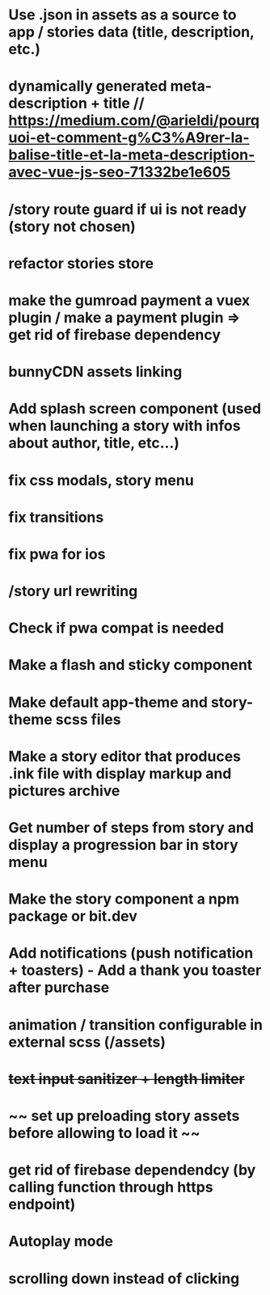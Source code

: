# Use .json in assets as a source to app / stories data (title, description, etc.)
# dynamically generated meta-description + title // https://medium.com/@arieldi/pourquoi-et-comment-g%C3%A9rer-la-balise-title-et-la-meta-description-avec-vue-js-seo-71332be1e605
# /story route guard if ui is not ready (story not chosen)
# refactor stories store
# make the gumroad payment a vuex plugin / make a payment plugin => get rid of firebase dependency
# bunnyCDN assets linking
# Add splash screen component (used when launching a story with infos about author, title, etc...)
# fix css modals, story menu
# fix transitions
# fix pwa for ios
# /story url rewriting
# Check if pwa compat is needed
# Make a flash and sticky component
# Make default app-theme and story-theme scss files
# Make a story editor that produces .ink file with display markup and pictures archive
# Get number of steps from story and display a progression bar in story menu
# Make the story component a npm package or bit.dev
# Add notifications (push notification + toasters) - Add a thank you toaster after purchase
# animation / transition configurable in external scss (/assets)
# ~~text input sanitizer + length limiter~~
# ~~ set up preloading story assets before allowing to load it ~~
# get rid of firebase dependendcy (by calling function through https endpoint)
# Autoplay mode
# scrolling down instead of clicking
